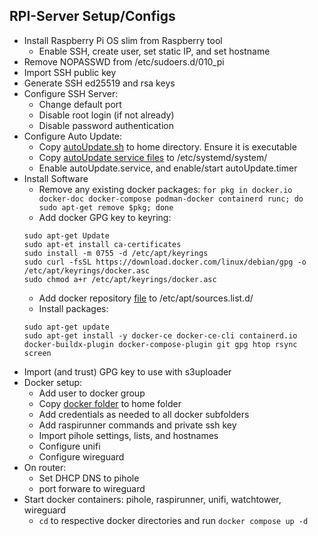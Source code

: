 ## RPI-Server Setup/Configs

* Install Raspberry Pi OS slim from Raspberry tool
    * Enable SSH, create user, set static IP, and set hostname
* Remove NOPASSWD from /etc/sudoers.d/010_pi
* Import SSH public key
* Generate SSH ed25519 and rsa keys
* Configure SSH Server:
    * Change default port
    * Disable root login (if not already)
    * Disable password authentication
* Configure Auto Update:
    * Copy [autoUpdate.sh](./config/homeFolder/autoUpdate.sh) to home directory. Ensure it is executable
    * Copy [autoUpdate service files](./config/systemd) to /etc/systemd/system/
    * Enable autoUpdate.service, and enable/start autoUpdate.timer
* Install Software
    * Remove any existing docker packages: `for pkg in docker.io docker-doc docker-compose podman-docker containerd runc; do sudo apt-get remove $pkg; done`
    * Add docker GPG key to keyring:
    ```
    sudo apt-get Update
    sudo apt-et install ca-certificates
    sudo install -m 0755 -d /etc/apt/keyrings
    sudo curl -fsSL https://download.docker.com/linux/debian/gpg -o /etc/apt/keyrings/docker.asc
    sudo chmod a+r /etc/apt/keyrings/docker.asc
    ```
    * Add docker repository [file](./config/apt/sources.list.d/docker.list) to /etc/apt/sources.list.d/
    * Install packages:
    ```
    sudo apt-get update
    sudo apt-get install -y docker-ce docker-ce-cli containerd.io docker-buildx-plugin docker-compose-plugin git gpg htop rsync screen
    ```
* Import (and trust) GPG key to use with s3uploader
* Docker setup:
    * Add user to docker group
    * Copy [docker folder](./config/homeFolder/docker) to home folder
    * Add credentials as needed to all docker subfolders
    * Add raspirunner commands and private ssh key
    * Import pihole settings, lists, and hostnames
    * Configure unifi
    * Configure wireguard
* On router:
    * Set DHCP DNS to pihole
    * port forware to wireguard
* Start docker containers: pihole, raspirunner, unifi, watchtower, wireguard
    * `cd` to respective docker directories and run `docker compose up -d`
